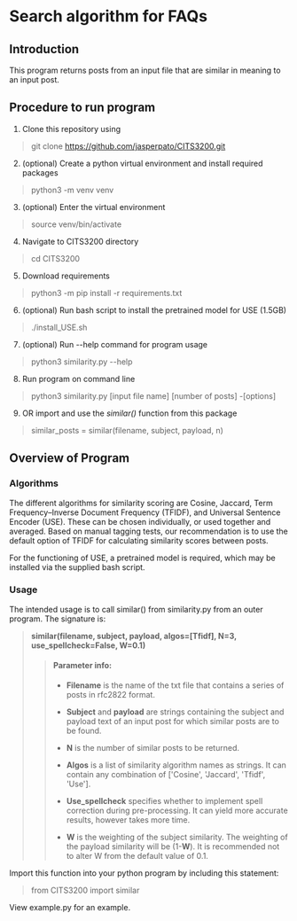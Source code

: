 # Search algorithm for FAQs

## Introduction

This program returns posts from an input file that are similar in meaning to an input post.

## Procedure to run program

1. Clone this repository using
> git clone https://github.com/jasperpato/CITS3200.git

2. (optional) Create a python virtual environment and install required packages
> python3 -m venv venv

3. (optional) Enter the virtual environment
> source venv/bin/activate

4. Navigate to CITS3200 directory
> cd CITS3200

5. Download requirements
> python3 -m pip install -r requirements.txt

6. (optional) Run bash script to install the pretrained model for USE (1.5GB)
> ./install_USE.sh

7. (optional) Run --help command for program usage
> python3 similarity.py --help

8. Run program on command line
> python3 similarity.py [input file name] [number of posts] -[options]

9. OR import and use the <i>similar()</i> function from this package
> similar_posts = similar(filename, subject, payload, n)

## Overview of Program

### Algorithms
The different algorithms for similarity scoring are Cosine, Jaccard,
Term Frequency–Inverse Document Frequency (TFIDF), and Universal Sentence
Encoder (USE). These can be chosen individually, or used together and averaged.
Based on manual tagging tests, our recommendation is to use the default option
of TFIDF for calculating similarity scores between posts.

For the functioning of USE, a pretrained model is required, which 
may be installed via the supplied bash script.

### Usage

The intended usage is to call similar() from similarity.py from an outer
program. The signature is:
> **similar(filename, subject, payload, algos=[Tfidf], N=3, use_spellcheck=False, W=0.1)**
>
>> #### Parameter info:
>>
>> - **Filename** is the name of the txt file that contains a series of posts in rfc2822 
>>   format.
>> 
>> - **Subject** and **payload** are strings containing the subject and payload text of an
>>  input post for which similar posts are to be found.
>>
>> - **N** is the number of similar posts to be returned.
>>
>> - **Algos** is a list of similarity algorithm names as strings. It can contain any
>>   combination of ['Cosine', 'Jaccard', 'Tfidf', 'Use'].
>>
>> - **Use_spellcheck** specifies whether to implement spell correction during
>>   pre-processing. It can yield more accurate results, however takes more time.
>>
>> - **W** is the weighting of the subject similarity. The weighting of the payload
>>   similarity will be (1-**W**). It is recommended not to alter W from the default value of 0.1.

Import this function into your python program by including this statement:

> from CITS3200 import similar

View example.py for an example.






